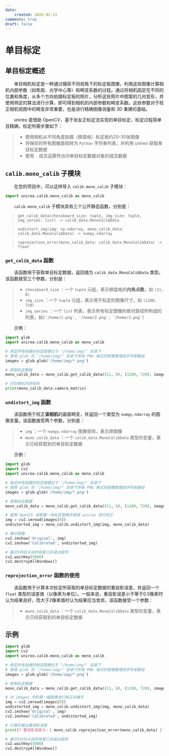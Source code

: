 ```yaml
---
date:
    created: 2025-01-13
comments: true
draft: false
---
```



# 单目标定

## 单目标定概述
&emsp;&emsp;单目相机标定是一种通过捕获不同视角下的标定板图像，利用这些图像计算相机内部参数（如焦距、光学中心等）和畸变系数的过程。通过将相机固定在不同的位置和角度，从多个方向拍摄标定板的照片，分析这些照片中图案的几何变形，并使用特定的算法进行计算，即可得到相机的内部参数和畸变系数。这些参数对于校正相机视图中的畸变非常重要，也是进行精确图像测量和 3D 重建的基础。

&emsp;&emsp;unireo 是借助 OpenCV，基于张友正标定法实现的单目标定，标定过程简单且精确，标定所需步骤如下：
> * 使用相机从不同角度拍摄（棋盘格）标定板约20-30张图像
> * 将保存的所有图像路径转为 `Python` 字符串列表，并利用 unireo 获取单目标定数据
> * 使用 `.` 成员运算符访问单目标定数据对象的成员数据

## ` calib.mono_calib ` 子模块
&emsp;&emsp;在您的项目中，可以这样导入 `calib.mono_calib` 子模块：

``` Python
import unireo.calib.mono_calib as mono_calib
```

&emsp;&emsp;`calib.mono_calib` 子模块具有三个公开静态函数，分别是：
> ` get_calib_data(chessboard_size: tuple, img_size: tuple, img_series: list) -> calib_data.MonoCalibData `

> ` undistort_img(img: np.ndarray, mono_calib_data: calib_data.MonoCalibData) -> numpy.ndarray `

> ` reprojection_error(mono_calib_data: calib_data.MonoCalibData) -> float `

### ` get_calib_data ` 函数
&emsp;&emsp;该函数用于获取单目标定数据，返回值为 ` calib_data.MonoCalibData ` 类型。该函数接受三个参数，分别是：
> * `chessboard_size` ：一个 `tuple` 元组，表示棋盘格的**内角点数**，如 `(11, 8)`
> * `img_size` ：一个 `tuple` 元组，表示用于标定的图像尺寸，如 `(1280, 720)`
> * `img_series` ：一个 `list` 列表，表示所有标定图像的绝对路径所构成的列表，如` ['/home/1.png', '/home/2.png', '/home/3.png'] `

&emsp;&emsp;示例：
``` Python
import glob
import unireo.calib.mono_calib as mono_calib

# 假定所有拍摄的标定图像位于 "/home/img/" 目录下
# 使用 glob 将 "/home/img/" 目录下所有 PNG 格式的图像整理成字符串数组
images = glob.glob('/home/img/*.png')

# 获取标定数据
mono_calib_data = mono_calib.get_calib_data((11, 8), (1280, 720), images)

# 打印相机内参矩阵
print(mono_calib_data.camera_matrix)
```

### ` undistort_img ` 函数
&emsp;&emsp;该函数用于校正**该相机**的画面畸变，并返回一个类型为 ` numpy.ndarray ` 的图像变量。该函数接受两个参数，分别是：
> * `img` ：一个 ` numpy.ndarray ` 图像矩阵，表示原图像
> * ` mono_calib_data ` ：一个 ` calib_data.MonoCalibData ` 类型的变量，表示已经获取到的单目标定数据

&emsp;&emsp;示例：
``` Python
import glob
import cv2
import unireo.calib.mono_calib as mono_calib

# 假定所有拍摄的标定图像位于 "/home/img/" 目录下
# 使用 glob 将 "/home/img/" 目录下所有 PNG 格式的图像整理成字符串数组
images = glob.glob('/home/img/*.png')

# 获取标定数据
mono_calib_data = mono_calib.get_calib_data((11, 8), (1280, 720), images)

# 使用 OpenCV 读取第一张标定图像并使用 unireo 进行校正
img = cv2.imread(images[0])
undistorted_img = mono_calib.undistort_img(img, mono_calib_data)

# 展示图像
cv2.imshow('Original', img)
cv2.imshow('Calibrated', undistorted_img)

# 展示5秒后关闭所有窗口并退出程序
cv2.waitKey(5000)
cv2.destroyAllWindows()
```

### ` reprojection_error ` 函数的使用
&emsp;&emsp;该函数用于计算本次标定所获取的单目标定数据的重投影误差，并返回一个 `float` 类型的误差值（以像素为单位）。一般来说，重投影误差小于等于0.5像素时认为结果良好，而大于2像素值时认为结果应当舍弃。该函数接受一个参数：
> * `mono_calib_data` ：一个 ` calib_data.MonoCalibData ` 类型的变量，表示已经获取到的单目标定数据

## 示例

``` Python
import glob
import cv2
import unireo.calib.mono_calib as mono_calib

# 假定所有拍摄的标定图像位于 "/home/img/" 目录下
# 使用 glob 将 "/home/img/" 目录下所有 PNG 格式的图像整理成字符串数组
images = glob.glob('/home/img/*.png')

# 获取标定数据
mono_calib_data = mono_calib.get_calib_data((11, 8), (1280, 720), images)

# 对 images 中的第一幅图像进行校正并展示
img = cv2.imread(images[0])
undistorted_img = mono_calib.undistort_img(img, mono_calib_data)
cv2.imshow('Original', img)
cv2.imshow('Calibrated', undistorted_img)

# 计算并输出重投影误差
print(f'重投影误差为：{ mono_calib.reprojection_error(mono_calib_data) }')

# 展示5秒后关闭所有窗口并退出程序
cv2.waitKey(5000)
cv2.destroyAllWindows()
```
